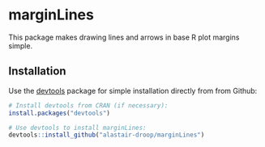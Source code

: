 # marginLines

This package makes drawing lines and arrows in base R plot margins simple.

## Installation

Use the [devtools](https://github.com/r-lib/devtools/) package for simple installation directly from from Github:

~~~R
# Install devtools from CRAN (if necessary):
install.packages("devtools")

# Use devtools to install marginLines:
devtools::install_github("alastair-droop/marginLines")
~~~
